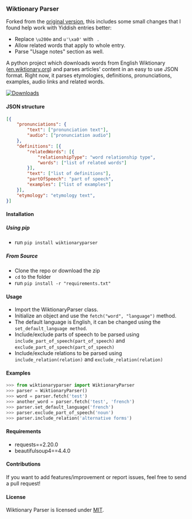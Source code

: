 ### Wiktionary Parser

Forked from the [original version](https://github.com/Suyash458/WiktionaryParser/), this includes some small changes that I found help work with Yiddish entries better:
- Replace `\u200e` and `u'\xa0'` with ` `.
- Allow related words that apply to whole entry. 
- Parse "Usage notes" section as well.

A python project which downloads words from English Wiktionary ([en.wiktionary.org](https://en.wiktionary.org)) and parses articles' content in an easy to use JSON format. Right now, it parses etymologies, definitions, pronunciations, examples, audio links and related words.

[![Downloads](http://pepy.tech/badge/wiktionaryparser)](http://pepy.tech/project/wiktionaryparser)

#### JSON structure

```json
[{
    "pronunciations": {
        "text": ["pronunciation text"],
        "audio": ["pronunciation audio"]
    },
    "definitions": [{
        "relatedWords": [{
            "relationshipType": "word relationship type",
            "words": ["list of related words"]
        }],
        "text": ["list of definitions"],
        "partOfSpeech": "part of speech",
        "examples": ["list of examples"]
    }],
    "etymology": "etymology text",
}]
```

#### Installation

##### Using pip 
* run `pip install wiktionaryparser`

##### From Source
* Clone the repo or download the zip
* `cd` to the folder
* run `pip install -r "requirements.txt"`

#### Usage

 - Import the WiktionaryParser class.
 - Initialize an object and use the `fetch("word", "language")` method.
 - The default language is English, it can be changed using the `set_default_language method`.
 - Include/exclude parts of speech to be parsed using `include_part_of_speech(part_of_speech)` and `exclude_part_of_speech(part_of_speech)`
 - Include/exclude relations to be parsed using `include_relation(relation)` and `exclude_relation(relation)`

#### Examples

```python
>>> from wiktionaryparser import WiktionaryParser
>>> parser = WiktionaryParser()
>>> word = parser.fetch('test')
>>> another_word = parser.fetch('test', 'french')
>>> parser.set_default_language('french')
>>> parser.exclude_part_of_speech('noun')
>>> parser.include_relation('alternative forms')
```

#### Requirements

 - requests==2.20.0
 - beautifulsoup4==4.4.0

#### Contributions

If you want to add features/improvement or report issues, feel free to send a pull request!

#### License

Wiktionary Parser is licensed under [MIT](LICENSE.txt).
